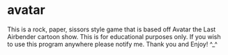 # avatar

This is a rock, paper, sissors style game that is based off Avatar the Last Airbender cartoon show. This is for educational purposes only. If you wish to use this program anywhere please notify me. Thank you and Enjoy! ^_^  
